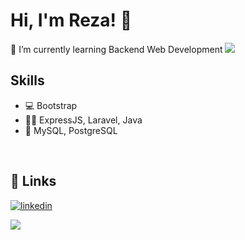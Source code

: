 

<!--
**kizaru1st/kizaru1st** is a ✨ _special_ ✨ repository because its `README.md` (this file) appears on your GitHub profile.

Here are some ideas to get you started:

- 🔭 I’m currently working on ...
- 👯 I’m looking to collaborate on ...
- 🤔 I’m looking for help with ...
- 💬 Ask me about ...
- 📫 How to reach me: ...
- 😄 Pronouns: ...
- ⚡ Fun fact: ...
-->


# Hi, I'm Reza! 👋 
🌱 I’m currently learning Backend Web Development
<img src="https://i.imgur.com/KXx0cCx.gif">



## Skills
- 💻 Bootstrap
- 👨‍💻 ExpressJS, Laravel, Java
- 💽 MySQL, PostgreSQL
<br>


## 🔗 Links
[![linkedin](https://img.shields.io/badge/linkedin-0A66C2?style=for-the-badge&logo=linkedin&logoColor=white)](https://www.linkedin.com/in/muhammad-reza-rizki-rahmadi-051212216/)

<img src="https://github.com/Xx-Ashutosh-xX/Xx-Ashutosh-xX/blob/master/assets/93195.gif">













